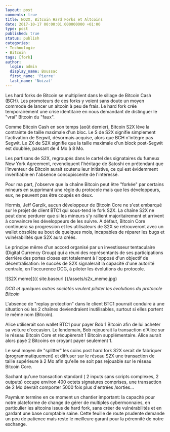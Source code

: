 ```yaml
---
layout: post
comments: true
title: NO2X, Bitcoin Hard Forks et Altcoins
date: 2017-10-17 00:00:01.000000000 +01:00
type: post
published: true
status: publish
categories:
- Technologie
- Bitcoin
tags: [fork]
author:
  login: admin
  display_name: Boussac
  first_name: 'Pierre'
  last_name: 'Noizat'
---
```



Les hard forks de Bitcoin se multiplient dans le sillage de Bitcoin Cash (BCH). 
Les promoteurs de ces forks y voient sans doute un moyen commode de lancer un altcoin à peu de frais.
Le hard fork crée temporairement une crise identitaire en nous demandant de distinguer le "vrai" Bitcoin du "faux".

Comme Bitcoin Cash en son temps (août dernier), Bitcoin S2X lève la contrainte de taille maximale d'un bloc.
Le S de S2X signifie simplement l'activation de Segwit, désormais acquise, alors que BCH n'intègre pas Segwit.
Le 2X de S2X signifie que la taille maximale d'un block post-Segwit est doublée, passant de 4 Mo à 8 Mo.

Les partisans de S2X, regroupés dans le cartel des signataires du fumeux New York Agreement, revendiquent l'héritage de Satoshi en prétendant que l'inventeur de Bitcoin aurait soutenu leur initiative, ce qui est évidemment invérifiable en l'absence concupiscente de l'intéressé.

Pour ma part, j'observe que la chaîne Bitcoin peut être "forkée" par certains mineurs en supprimant une règle du protocole mais que les développeurs, eux, ne peuvent pas être coupés en deux.

Hormis, Jeff Garzik, aucun développeur de Bitcoin Core ne s'est embarqué sur le projet de client BTC1 qui sous-tend le fork S2X.
La chaîne S2X ne peut donc perdurer que si les mineurs s'y rallient majoritairement et arrivent à convaincre les développeurs de les suivre.
A défaut, Bitcoin Core continuera sa progression et les utilisateurs de S2X se retrouveront avec un wallet obsolète au bout de quelques mois, incapables de réparer les bugs et vulnérabilités que S2X aura créés.

Le principe même d'un accord organisé par un investisseur tentaculaire (Digital Currency Group) qui a réuni des représentants de ses participations derrière des portes closes est totalement à l'opposé d'un objectif de décentralisation: le succès de S2X signalerait la capacité d'une autorité centrale, en l'occurence DCG, à piloter les évolutions du protocole.

![S2X meme]({{ site.baseurl }}/assets/s2x_meme.jpg)

_DCG et quelques autres sociétés veulent piloter les évolutions du protocole Bitcoin_

L'absence de "replay protection" dans le client BTC1 pourrait conduire à une situation où les 2 chaînes deviendraient inutilisables, surtout si elles portent le même nom (Bitcoin). 

Alice utiliserait son wallet BTC1 pour payer Bob 1 Bitcoin afin de lui acheter sa voiture d'occasion. Le lendemain, Bob rejouerait la transaction d'Alice sur le réseau Bitcoin Core et récupèrerait 1 Bitcoin supplémentaire. Alice aurait alors payé 2 Bitcoins en croyant payer seulement 1.

Le seul moyen de "splitter" les coins post hard fork S2X serait de fabriquer (programmatiquement) et diffuser sur le réseau S2X une transaction de taille supérieure à 2 Mo afin qu'elle ne soit pas rejouable sur le réseau Bitcoin Core. 

Sachant qu'une transaction standard ( 2 inputs sans scripts complexes, 2 outputs) occupe environ 400 octets signatures comprises, une transaction de 2 Mo devrait comporter 5000 fois plus d'entrées /sorties...

Paymium termine en ce moment un chantier important: la capacité pour notre plateforme de change de gérer de multiples cybermonnaies, en particulier les altcoins issus de hard fork, sans créer de vulnérabilités et en gardant une base comptable saine. Cette feuille de route prudente demande un peu de patience mais reste le meilleure garant pour la pérennité de notre exchange.
